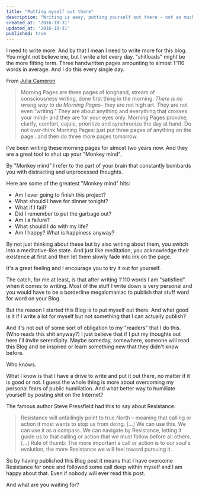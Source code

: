```yaml
---
title: "Putting myself out there"
description: "Writing is easy, putting yourself out there - not so much..."
created_at: '2016-10-31'
updated_at: '2016-10-31'
published: true
---
```


I need to write more. And by that I mean I need to write more for this blog.
You might not believe me, but I write a lot every day. "shitloads" might
be the more fitting term. Three handwritten pages amounting to almost 1'110
words in average. And I do this every single day.

From [Julia
Cameron](http://juliacameronlive.com/basic-tools/morning-pages/)

> Morning Pages are three pages of longhand, stream of consciousness writing,
done first thing in the morning. *There is no wrong way to do Morning Pages*–
they are not high art. They are not even “writing.” They are about
anything and everything that crosses your mind– and they are for your eyes
only. Morning Pages provoke, clarify, comfort, cajole, prioritize and
synchronize the day at hand. Do not over-think Morning Pages: just put
three pages of anything on the page…and then do three more pages tomorrow.

I've been writing these morning pages for almost two years now.
And they are a great tool to shut up your "Monkey mind".

By "Monkey mind" I refer to the part of your brain that constantly
bombards you with distracting and unprocessed thoughts.

Here are some of the greatest "Monkey mind" hits:

- Am I ever going to finish this project?
- What should I have for dinner tonight?
- What if I fail?
- Did I remember to put the garbage out?
- Am I a failure?
- What should I do with my life?
- Am I happy? What is happiness anyway?

By not just thinking about these but by also writing about them, you switch into
a meditative-like state. And just like meditation, you acknowledge their existence
at first and then let them slowly fade into ink on the page.

It's a great feeling and I encourage you to try it out for yourself.

The catch, for me at least, is that after writing 1'110 words I am "satisfied" when
it comes to writing. Most of the stuff I write down is very personal and
you would have to be a borderline megalomaniac to publish that stuff word for word on your Blog.

But the reason I started this Blog is to put myself out there. And what good is
it if I write a lot for myself but not something that I can actually publish?

And it's not out of some sort of obligation to my "readers" that I do this. (Who reads this
shit anyway?) I just believe that if I put my thoughts out here I'll
invite serendipity. Maybe someday, somewhere, someone will read this Blog and
be inspired or learn something new that they didn't know before.

Who knows.

What I know is that I have a drive to write and put it out there, no matter if
it is good or not. I guess the whole thing is more about overcoming my personal fears of
public humiliation. And what better way to humiliate yourself by posting shit
on the Internet?

The famous author Steve Pressfield had this to say about Resistance:

> Resistance will unfailingly point to true North – meaning that calling or action it most wants to stop us from doing. [...]
We can use this. We can use it as a compass. We can navigate by Resistance, letting it guide us to that calling or action that we must follow before all others. [...]
Rule of thumb: The more important a call or action is to our soul's evolution, the more Resistance we will feel toward pursuing it.

So by having published this Blog post it means that I have overcome Resistance
for once and followed some call deep within myself and I am happy about that.
Even if nobody will ever read this post.

And what are you waiting for?

